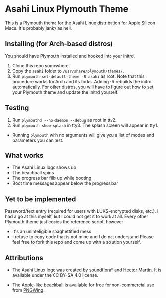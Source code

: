 # Asahi Linux Plymouth Theme

This is a Plymouth theme for the Asahi Linux distribution for Apple Silicon Macs.
It's probably janky as hell.


## Installing (for Arch-based distros)
You should have Plymouth installed and hooked into your initrd.

1. Clone this repo somewhere.
2. Copy the `asahi` folder to `/usr/share/plymouth/themes/`.
3. Run `plymouth-set-default-theme -R asahi` as root.
Note that this procedure works for Arch and its forks. Adding -R
rebuilds the initrd automatically. For other distros, you will have to
figure out how to set your Plymouth theme and update the initrd yourself.

## Testing
1. Run `plymouthd --no-daemon --debug` as root in tty2.
2. Run `plymouth show-splash` in tty3. The splash screen
will appear in tty1.
* Running `plymouth` with no arguments will give you a list of
modes and parameters you can test.

## What works
* The Asahi Linux logo shows up
* The beachball spins
* The progress bar fills up while booting
* Boot time messages appear below the progress bar

## Yet to be implemented
Password/text entry (required for users with LUKS-encrypted disks, etc.).
I had a go at this myself, but I could not get it to work at all. Every other
Plymouth theme just copies the reference script, however
* It's an uninteligible spaghettified mess
* I refuse to copy code that is not mine and I do not understand
Please feel free to fork this repo and come up with a solution yourself.

## Attributions
* The Asahi Linux logo was created by <a href="https://soundflora.tokyo/">soundflora*</a> and <a href="https://github.com/marcan/">Hector Martin</a>. It is available under the CC BY-SA 4.0 license.

* The Apple-like beachball is available for free for non-commercial use from
<a href="https://pngwing.com">PNGWing</a>.
